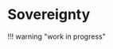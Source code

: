 # Sovereignty


!!! warning "work in progress"



<!--

Lord Jesus Christ
Son of the living God
Have mercy on me, a sinner


In the year 2525
If man is still alive...

Do you need an on-chain transaction to receive
 lightning payments?
If yes, this is a scaling problem.
Can a user receive lightning payments from
 an existing channel?
That is, can a channel support multiple
 users?
The equivalent of a HD wallet for lightning.
In other words, an existing channel could then
 add multiple parties as potential recipients.

Perhaps this is best thought of as a layer 3.
The lightning transactions are always 2-2 multisig
 being bounced back and forth.
This is the game of sovereigns.
What's missing is your % of that.

~50 million sovereigns
12 billion subjects, all working with
 one or more sovereigns.

How does the sovereign pay their subjects?
157-million transactions per year, maybe 10-1000
times the number of transaction outputs.
In other words, the average sovereign has ~1000
 outputs per lightning channel.
If each output could be put into an L3 lightning
 wallet, then all subjects could easily work
 for one or more sovereigns.
The L3 wallet is just a Bitcoin wallet, an
 address is used as the basis of their L3
 payments.
Make as many as you want, the L3 takes those
 as pseudonymous payment destinations, creating
 payments based on an address and a UTXO
 (or a designated L2 amount).
You can get paid only when there's a UTXO
 cryptographically signed to your address
 and part of the existing channel.
L3 simply needs to ensure no double spending,
 exactly as L2 does.
E.g., make an L2 payment
 and use that to designate L3 funds?
This way an employer locks real wealth to your
 address, with a covenant for you to get paid,
 should you deliver the work.
Once the money is yours, it's yours... 
You can be a sovereign if you so choose, or
 just save and spend it on L3 rails.

Cold storage on L3, it's yours afterall,
 or put it on L2, the inter-sovereign layer.

Sovereign -- base layer
Inter-sovereign -- L2
Inter-payments -- L3









-->
